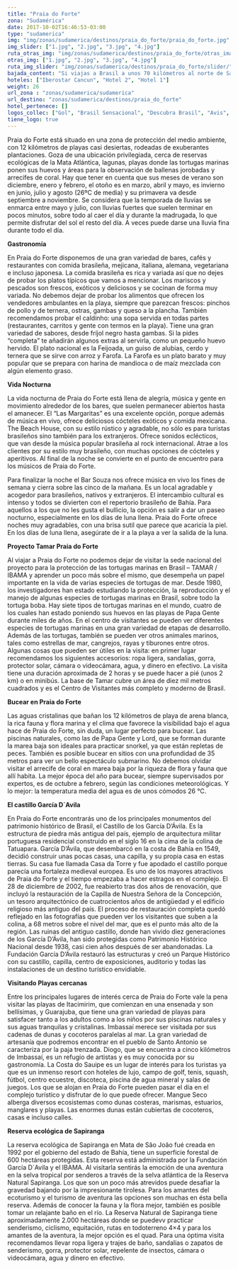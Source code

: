 ```yaml
---
title: "Praia do Forte"
zona: "Sudamérica"
date: 2017-10-02T16:46:53-03:00
type: "sudamerica"
img: "img/zonas/sudamerica/destinos/praia_do_forte/praia_do_forte.jpg"
img_slider: ["1.jpg", "2.jpg", "3.jpg", "4.jpg"]
ruta_otras_img: "img/zonas/sudamerica/destinos/praia_do_forte/otras_imagenes/"
otras_img: ["1.jpg", "2.jpg", "3.jpg", "4.jpg"]
ruta_img_slider: "img/zonas/sudamerica/destinos/praia_do_forte/slider/"
bajada_content: "Si viajas a Brasil a unos 70 kilómetros al norte de Salvador encontrarás Praia do Forte, antiguo pueblo de pescadores que aún se mantiene en el estado de Bahía. Está en el nordeste de Brasil, zona conocida por tener la línea costera más bonita y un agradable clima tropical: la temperatura media anual es de 28 °C, y la temperatura media del agua ronda los 24ºC.Los brasileños lo pronuncian algo como 'paaya gi forchi' y también se conoce como la 'California de Brasil' o la 'Polinesia Brasileña' debido a sus kilómetros de playas de arena blanca rodeadas de cocoteros."
hoteles: ["Iberostar Cancun", "Hotel 2", "Hotel 1"]
weight: 26
url_zona : "zonas/sudamerica/sudamerica"
url_destino: "zonas/sudamerica/destinos/praia_do_forte"
hotel_pertenece: []
logos_collec: ["Gol", "Brasil Sensacional", "Descubra Brasil", "Avis", "Assist Card"]
tiene_logo: true
---
```

Praia do Forte está situado en una zona de protección del medio ambiente, con 12 kilómetros de playas casi desiertas, rodeadas de exuberantes plantaciones. Goza de una ubicación privilegiada, cerca de reservas ecológicas de la Mata Atlántica, lagunas, playas donde las tortugas marinas ponen sus huevos y áreas para la observación de ballenas jorobadas y arrecifes de coral. Hay que tener en cuenta que sus meses de verano son diciembre, enero y febrero, el otoño es en marzo, abril y mayo, es invierno en junio, julio y agosto (26ºC de media) y su primavera va desde septiembre a noviembre. Se considera que la temporada de lluvias se enmarca entre mayo y julio, con lluvias fuertes que suelen terminar en pocos minutos, sobre todo al caer el día y durante la madrugada, lo que permite disfrutar del sol el resto del día. A veces puede darse una lluvia fina durante todo el día.

**Gastronomía**

En Praia do Forte disponemos de una gran variedad de bares, cafés y restaurantes con comida brasileña, mejicana, italiana, alemana, vegetariana e incluso japonesa. La comida brasileña es rica y variada así que no dejes de probar los platos típicos que vamos a mencionar. Los mariscos y pescados son frescos, exóticos y deliciosos y se cocinan de forma muy variada. No debemos dejar de probar los alimentos que ofrecen los vendedores ambulantes en la playa, siempre que parezcan frescos: pinchos de pollo y de ternera, ostras, gambas y queso a la plancha. También recomendamos probar el caldinho: una sopa servida en todas partes (restaurantes, carritos y gente con termos en la playa). Tiene una gran variedad de sabores, desde fríjol negro hasta gambas. Si la pides “completa” te añadirán algunos extras al servirla, como un pequeño huevo hervido. El plato nacional es la Feijoada, un guiso de alubias, cerdo y ternera que se sirve con arroz y Farofa. La Farofa es un plato barato y muy popular que se prepara con harina de mandioca o de maíz mezclada con algún elemento graso.

**Vida Nocturna**

La vida nocturna de Praia do Forte está llena de alegría, música y gente en movimiento alrededor de los bares, que suelen permanecer abiertos hasta el amanecer. El “Las Margaritas” es una excelente opción, porque además de música en vivo, ofrece deliciosos cócteles exóticos y comida mexicana. The Beach House, con su estilo rústico y agradable, no sólo es para turistas brasileños sino también para los extranjeros. Ofrece sonidos eclécticos, que van desde la música popular brasileña al rock internacional. Atrae a los clientes por su estilo muy brasileño, con muchas opciones de cócteles y aperitivos. Al final de la noche se convierte en el punto de encuentro para los músicos de Praia do Forte.

Para finalizar la noche el Bar Souza nos ofrece música en vivo los fines de semana y cierra sobre las cinco de la mañana. Es un local agradable y acogedor para brasileños, nativos y extranjeros. El intercambio cultural es intenso y todos se divierten con el repertorio brasileño de Bahía. Para aquellos a los que no les gusta el bullicio, la opción es salir a dar un paseo nocturno, especialmente en los días de luna llena. Praia do Forte ofrece noches muy agradables, con una brisa sutil que parece que acaricia la piel. En los días de luna llena, asegúrate de ir a la playa a ver la salida de la luna.

**Proyecto Tamar Praia do Forte**

Al viajar a Praia do Forte no podemos dejar de visitar la sede nacional del proyecto para la protección de las tortugas marinas en Brasil – TAMAR / IBAMA y aprender un poco más sobre el mismo, que desempeña un papel importante en la vida de varias especies de tortugas de mar. Desde 1980, los investigadores han estado estudiando la protección, la reproducción y el manejo de algunas especies de tortugas marinas en Brasil, sobre todo la tortuga boba. Hay siete tipos de tortugas marinas en el mundo, cuatro de los cuales han estado poniendo sus huevos en las playas de Papa Gente durante miles de años. En el centro de visitantes se pueden ver diferentes especies de tortugas marinas en una gran variedad de etapas de desarrollo. Además de las tortugas, también se pueden ver otros animales marinos, tales como estrellas de mar, cangrejos, rayas y tiburones entre otros. Algunas cosas que pueden ser útiles en la visita: en primer lugar recomendamos los siguientes accesorios: ropa ligera, sandalias, gorra, protector solar, cámara o videocámara, agua, y dinero en efectivo. La visita tiene una duración aproximada de 2 horas y se puede hacer a pié (unos 2 km) o en minibús. La base de Tamar cubre un área de diez mil metros cuadrados y es el Centro de Visitantes más completo y moderno de Brasil.

**Bucear en Praia do Forte**

Las aguas cristalinas que bañan los 12 kilómetros de playa de arena blanca, la rica fauna y flora marina y el clima que favorece la visibilidad bajo el agua hace de Praia do Forte, sin duda, un lugar perfecto para bucear. Las piscinas naturales, como las de Papa Gente y Lord, que se forman durante la marea baja son ideales para practicar snorkel, ya que están repletas de peces. También es posible bucear en sitios con una profundidad de 35 metros para ver un bello espectáculo submarino. No debemos olvidar visitar el arrecife de coral en marea baja por la riqueza de flora y fauna que allí habita. La mejor época del año para bucear, siempre supervisados por expertos, es de octubre a febrero, según las condiciones meteorológicas. Y lo mejor: la temperatura media del agua es de unos cómodos 26 °C.

**El castillo García D´Avila**

En Praia do Forte encontrarás uno de los principales monumentos del patrimonio histórico de Brasil, el Castillo de los García D’Ávila. Es la estructura de piedra más antigua del país, ejemplo de arquitectura militar portuguesa residencial construido en el siglo 16 en la cima de la colina de Tatuapara. García D’Ávila, que desembarcó en la costa de Bahía en 1549, decidió construir unas pocas casas, una capilla, y su propia casa en estas tierras. Su casa fue llamada Casa da Torre y fue apodado el castillo porque parecía una fortaleza medieval europea. Es uno de los mayores atractivos de Praia do Forte y el tiempo empezaba a hacer estragos en el complejo. El 28 de diciembre de 2002, fue reabierto tras dos años de renovación, que incluyó la restauración de la Capilla de Nuestra Señora de la Concepción, un tesoro arquitectónico de cuatrocientos años de antigüedad y el edificio religioso más antiguo del país. El proceso de restauración completa quedó reflejado en las fotografías que pueden ver los visitantes que suben a la colina, a 68 metros sobre el nivel del mar, que es el punto más alto de la región. Las ruinas del antiguo castillo, donde han vivido diez generaciones de los García D’Ávila, han sido protegidas como Patrimonio Histórico Nacional desde 1938, casi cien años después de ser abandonadas. La Fundación García D’Ávila restauró las estructuras y creó un Parque Histórico con su castillo, capilla, centro de exposiciones, auditorio y todas las instalaciones de un destino turístico envidiable.

**Visitando Playas cercanas**

Entre los principales lugares de interés cerca de Praia do Forte vale la pena visitar las playas de Itacimirim, que comienzan en una ensenada y son bellísimas, y Guarajuba, que tiene una gran variedad de playas para satisfacer tanto a los adultos como a los niños por sus piscinas naturales y sus aguas tranquilas y cristalinas. Imbassaí merece ser visitada por sus cadenas de dunas y cocoteros paralelas al mar. La gran variedad de artesanía que podremos encontrar en el pueblo de Santo Antonio se caracteriza por la paja trenzada. Diogo, que se encuentra a cinco kilómetros de Imbassaí, es un refugio de artistas y es muy conocida por su gastronomía. La Costa do Sauipe es un lugar de interés para los turistas ya que es un inmenso resort con hoteles de lujo, campo de golf, tenis, squash, fútbol, centro ecuestre, discoteca, piscina de agua mineral y salas de juegos. Los que se alojan en Praia do Forte pueden pasar el día en el complejo turístico y disfrutar de lo que puede ofrecer. Mangue Seco alberga diversos ecosistemas como dunas costeras, marismas, estuarios, manglares y playas. Las enormes dunas están cubiertas de cocoteros, casas e incluso calles.

**Reserva ecológica de Sapiranga**

La reserva ecológica de Sapiranga en Mata de Sâo Joâo fué creada en 1992 por el gobierno del estado de Bahía, tiene un superficie forestal de 600 hectáreas protegidas. Esta reserva está administrada por la Fundación García D´Avila y el IBAMA. Al visitarla sentirás la emoción de una aventura en la selva tropical por senderos a través de la selva atlántica de la Reserva Natural Sapiranga. Los que son un poco más atrevidos puede desafiar la gravedad bajando por la impresionante tirolesa. Para los amantes del ecoturismo y el turismo de aventura las opciones son muchas en ésta bella reserva. Además de conocer la fauna y la flora mejor, también es posible tomar un relajante baño en el río. La Reserva Natural de Sapiranga tiene aproximadamente 2.000 hectáreas donde se puedevv practicar senderismo, ciclismo, equitación, rutas en todoterreno 4×4 y para los amantes de la aventura, la mejor opción es el quad. Para una óptima visita recomendamos llevar ropa ligera y trajes de baño, sandalias o zapatos de senderismo, gorra, protector solar, repelente de insectos, cámara o videocámara, agua y dinero en efectivo.
